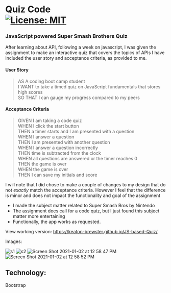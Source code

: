 Quiz Code  
[![License: MIT](https://img.shields.io/badge/License-MIT-yellow.svg)](https://opensource.org/licenses/MIT)  
=====
### JavaScript powered Super Smash Brothers Quiz

After learning about API, following a week on javascript, 
I was given the assignment to make an interactive quiz that covers the topics
of APIs
I have included the user story and acceptance criteria, as provided to me. 


#### User Story

> AS A coding boot camp student  
> I WANT to take a timed quiz on JavaScript fundamentals that stores high scores  
> SO THAT I can gauge my progress compared to my peers  

#### Acceptance Criteria

> GIVEN I am taking a code quiz  
> WHEN I click the start button  
> THEN a timer starts and I am presented with a question  
> WHEN I answer a question  
> THEN I am presented with another question  
> WHEN I answer a question incorrectly  
> THEN time is subtracted from the clock  
> WHEN all questions are answered or the timer reaches 0  
> THEN the game is over  
> WHEN the game is over  
> THEN I can save my initials and score  


I will note that I did chose to make a couple of changes to my design that do not _exactly_ match the acceptance criteria. 
However I feel that the difference is minor and does not impact the functionality and goal of the assignment

* I made the subject matter related to Super Smash Bros by Nintendo  
* The assignment does call for a code quiz, but I just found this subject matter more entertaining  
* Functionally, the app works as requested.   

View working version: https://keaton-brewster.github.io/JS-based-Quiz/

Images:

![s1](https://user-images.githubusercontent.com/65474893/103606859-20cd5a80-4edd-11eb-8eb6-e14d3c5221f7.png)
![s2](https://user-images.githubusercontent.com/65474893/103606879-29be2c00-4edd-11eb-9015-c90d1aa316f8.png)
![Screen Shot 2021-01-02 at 12 58 47 PM](https://user-images.githubusercontent.com/65474893/103464601-b0ff7a00-4cfa-11eb-8443-04aebfdde48d.png)
![Screen Shot 2021-01-02 at 12 58 52 PM](https://user-images.githubusercontent.com/65474893/103464607-b65cc480-4cfa-11eb-9738-e0ef15735db5.png)

## Technology: 
Bootstrap
